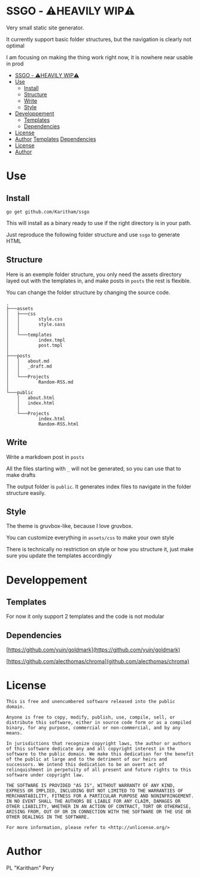 # SSGO - ⚠️HEAVILY WIP⚠️

Very small static site generator.

It currently support basic folder structures, but the navigation is clearly not optimal

I am focusing on making the thing work right now, it is nowhere near usable in prod

* [SSGO - ⚠️HEAVILY WIP⚠️](#ssgo---️heavily-wip️)
* [Use](#use)
  * [Install](#install)
  * [Structure](#structure)
  * [Write](#write)
  * [Style](#style)
* [Developpement](#developpement)
  * [Templates](#templates)
  * [Dependencies](#dependencies)
* [License](#license)
* [Author](#author)
  [Templates](#templates)
  [Dependencies](#dependencies)
* [License](#license)
* [Author](#author)
  
# Use

## Install

`go get github.com/Karitham/ssgo`

This will install as a binary ready to use if the right directory is in your path.

Just reproduce the following folder structure and use `ssgo` to generate HTML

## Structure

Here is an exemple folder structure, you only need the assets directory layed out with the templates in, and make posts in `posts` the rest is flexible.

You can change the folder structure by changing the source code.

```tree
.
├───assets
│   ├───css
│   │       style.css
│   │       style.sass
│   │
│   └───templates
│           index.tmpl
│           post.tmpl
│
├───posts
│   │   about.md
│   │   _draft.md
│   │
│   └───Projects
│           Random-RSS.md
│
└───public
    │   about.html
    │   index.html
    │
    └───Projects
            index.html
            Random-RSS.html
```

## Write

Write a markdown post in `posts`

All the files starting with `_` will not be generated, so you can use that to make drafts

The output folder is `public`. It generates index files to navigate in the folder structure easily.

## Style

The theme is gruvbox-like, because I love gruvbox.

You can customize everything in `assets/css` to make your own style

There is technically no restriction on style or how you structure it, just make sure you update the templates accordingly

# Developpement

## Templates

For now it only support 2 templates and the code is not modular

## Dependencies

[https://github.com/yuin/goldmark](https://github.com/yuin/goldmark)

[https://github.com/alecthomas/chroma](github.com/alecthomas/chroma)

# License

```license
This is free and unencumbered software released into the public domain.

Anyone is free to copy, modify, publish, use, compile, sell, or
distribute this software, either in source code form or as a compiled
binary, for any purpose, commercial or non-commercial, and by any
means.

In jurisdictions that recognize copyright laws, the author or authors
of this software dedicate any and all copyright interest in the
software to the public domain. We make this dedication for the benefit
of the public at large and to the detriment of our heirs and
successors. We intend this dedication to be an overt act of
relinquishment in perpetuity of all present and future rights to this
software under copyright law.

THE SOFTWARE IS PROVIDED "AS IS", WITHOUT WARRANTY OF ANY KIND,
EXPRESS OR IMPLIED, INCLUDING BUT NOT LIMITED TO THE WARRANTIES OF
MERCHANTABILITY, FITNESS FOR A PARTICULAR PURPOSE AND NONINFRINGEMENT.
IN NO EVENT SHALL THE AUTHORS BE LIABLE FOR ANY CLAIM, DAMAGES OR
OTHER LIABILITY, WHETHER IN AN ACTION OF CONTRACT, TORT OR OTHERWISE,
ARISING FROM, OUT OF OR IN CONNECTION WITH THE SOFTWARE OR THE USE OR
OTHER DEALINGS IN THE SOFTWARE.

For more information, please refer to <http://unlicense.org/>
```

# Author

PL "Karitham" Pery
